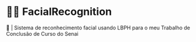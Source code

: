 # :man_technologist: FacialRecognition
:bust_in_silhouette: | Sistema de reconhecimento facial usando LBPH para o meu Trabalho de Conclusão de Curso do Senai

